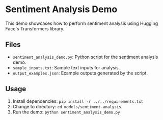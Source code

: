 # Sentiment Analysis Demo

This demo showcases how to perform sentiment analysis using Hugging Face's Transformers library.

## Files
- `sentiment_analysis_demo.py`: Python script for the sentiment analysis demo.
- `sample_inputs.txt`: Sample text inputs for analysis.
- `output_examples.json`: Example outputs generated by the script.

## Usage
1. Install dependencies: `pip install -r ../../requirements.txt`
2. Change to directory: `cd models/sentiment-analysis`
2. Run the demo: `python sentiment_analysis_demo.py`
